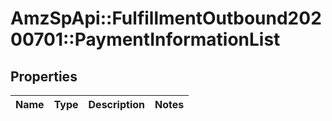 # AmzSpApi::FulfillmentOutbound20200701::PaymentInformationList

## Properties
Name | Type | Description | Notes
------------ | ------------- | ------------- | -------------

